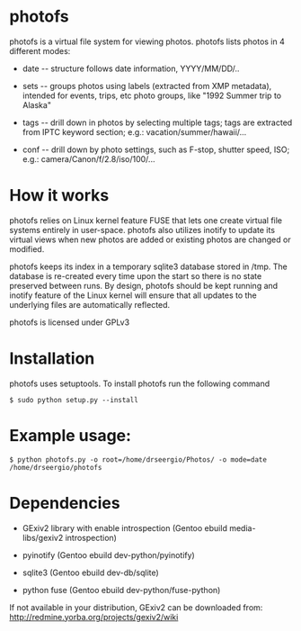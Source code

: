 photofs
=======

photofs is a virtual file system for viewing photos. photofs lists photos in
4 different modes:

  * date -- structure follows date information, YYYY/MM/DD/..

  * sets -- groups photos using labels (extracted from XMP metadata), intended
          for events, trips, etc photo groups, like "1992 Summer trip to Alaska"

  * tags -- drill down in photos by selecting multiple tags; tags are extracted
          from IPTC keyword section; e.g.: vacation/summer/hawaii/...

  * conf -- drill down by photo settings, such as F-stop, shutter speed, ISO; e.g.:
          camera/Canon/f/2.8/iso/100/...

How it works
=======

photofs relies on Linux kernel feature FUSE that lets one create virtual file
systems entirely in user-space. photofs also utilizes inotify to update its
virtual views when new photos are added or existing photos are changed or
modified.

photofs keeps its index in a temporary sqlite3 database stored in /tmp. The
database is re-created every time upon the start so there is no state preserved
between runs. By design, photofs should be kept running and inotify feature of
the Linux kernel will ensure that all updates to the underlying files are
automatically reflected.


photofs is licensed under GPLv3

Installation
=======

photofs uses setuptools. To install photofs run the following command
```
$ sudo python setup.py --install
```

Example usage:
=======

```
$ python photofs.py -o root=/home/drseergio/Photos/ -o mode=date /home/drseergio/photofs
```

Dependencies
=======

  * GExiv2 library with enable introspection (Gentoo ebuild media-libs/gexiv2 introspection)

  * pyinotify (Gentoo ebuild dev-python/pyinotify)

  * sqlite3 (Gentoo ebuild dev-db/sqlite)

  * python fuse (Gentoo ebuild dev-python/fuse-python)

If not available in your distribution, GExiv2 can be downloaded from:
http://redmine.yorba.org/projects/gexiv2/wiki
